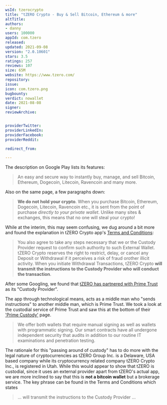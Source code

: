 ```yaml
---
wsId: tzerocrypto
title: "tZERO Crypto - Buy & Sell Bitcoin, Ethereum & more"
altTitle: 
authors:
- danny
users: 100000
appId: com.tzero
released: 
updated: 2021-09-08
version: "2.0.10601"
stars: 3.5
ratings: 257
reviews: 107
size: 65M
website: https://www.tzero.com/
repository: 
issue: 
icon: com.tzero.png
bugbounty: 
verdict: nowallet
date: 2021-08-08
signer: 
reviewArchive:


providerTwitter: 
providerLinkedIn: 
providerFacebook: 
providerReddit: 

redirect_from:

---
```

The description on Google Play lists its features:

> An easy and secure way to instantly buy, manage, and sell Bitcoin, Ethereum, Dogecoin, Litecoin, Ravencoin and many more.

Also on the same page, a few paragraphs down:

> **We do not hold your crypto**. When you purchase Bitcoin, Ethereum, Dogecoin, Litecoin, Ravencoin etc., it is sent from the point of purchase *directly to your private wallet*. Unlike many sites & exchanges, this means that no one will steal your crypto!

While at the interim, this may seem confusing, we dug around a bit more and found the explanation in tZERO Crypto app's [Terms and Conditions](https://www.tzero.com/crypto-app/terms-and-conditions.pdf):

> You  also  agree  to  take  any  steps  necessary  that  we  or  the  Custody  Provider request  to  confirm  such  authority  to  such  External  Wallet.  tZERO  Crypto  reserves  the  right  to restrict,  delay,  or  cancel  any  Deposit  or  Withdrawal  if  it  perceives  a  risk  of  fraud  orother  illicit activity. When  you  initiate  Withdrawal  Transactions,  tZERO  Crypto  **will  transmit  the  instructions  to  the Custody  Provider  who  will  conduct  the  transaction**.

After some Googling, we found that [tZERO has partnered with Prime Trust](https://www.coindesk.com/business/2021/01/28/prime-trust-tzero-partner-on-digital-asset-custody-trading/) as its "Custody Provider". 

The app through technological means, acts as a middle man who "sends instructions" to another middle man, which is Prime Trust. We took a look at the custodial service of Prime Trust and saw this at the bottom of their ['Prime Custody'](https://www.primetrust.com/prime-custody/) page. 

> We offer both wallets that require manual signing as well as wallets with programmatic signing. Our smart contracts have all undergone independent security that audits in addition to our routine IT examinations and penetration testing.

The rationale for this "passing around of custody" has to do more with the legal nature of cryptocurrencies as tZERO Group Inc. is a Delaware, USA based company while its cryptocurrency related company tZERO Crypto Inc., is registered in Utah. While this would appear to show that tZERO is custodial, since it uses an external provider apart from tZERO's actual app, we are more inclined to say that this is **not a bitcoin wallet** but a brokerage service. The key phrase can be found in the Terms and Conditions which states

> ... will transmit the instructions to the Custody Provider ...

